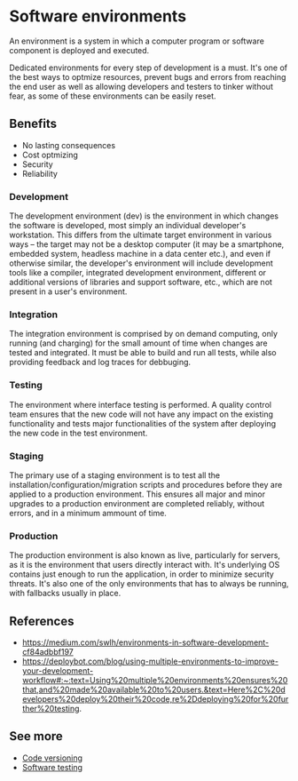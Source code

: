 # Software environments

An environment is a system in which a computer program or software component is deployed and executed.

Dedicated environments for every step of development is a must. It's one of the best ways to optmize resources, prevent bugs and errors from reaching the end user as well as allowing developers and testers to tinker without fear, as some of these environments can be easily reset.

## Benefits

- No lasting consequences
- Cost optmizing
- Security
- Reliability

### Development

The development environment (dev) is the environment in which changes the software is developed, most simply an individual developer's workstation. This differs from the ultimate target environment in various ways – the target may not be a desktop computer (it may be a smartphone, embedded system, headless machine in a data center etc.), and even if otherwise similar, the developer's environment will include development tools like a compiler, integrated development environment, different or additional versions of libraries and support software, etc., which are not present in a user's environment.

### Integration

The integration environment is comprised by on demand computing, only running (and charging) for the small amount of time when changes are tested and integrated. It must be able to build and run all tests, while also providing feedback and log traces for debbuging.

### Testing

The environment where interface testing is performed. A quality control team ensures that the new code will not have any impact on the existing functionality and tests major functionalities of the system after deploying the new code in the test environment.

### Staging

The primary use of a staging environment is to test all the installation/configuration/migration scripts and procedures before they are applied to a production environment. This ensures all major and minor upgrades to a production environment are completed reliably, without errors, and in a minimum ammount of time.

### Production

The production environment is also known as live, particularly for servers, as it is the environment that users directly interact with. It's underlying OS contains just enough to run the application, in order to minimize security threats. It's also one of the only environments that has to always be running, with fallbacks usually in place.

## References

- https://medium.com/swlh/environments-in-software-development-cf84adbbf197
- https://deploybot.com/blog/using-multiple-environments-to-improve-your-development-workflow#:~:text=Using%20multiple%20environments%20ensures%20that,and%20made%20available%20to%20users.&text=Here%2C%20developers%20deploy%20their%20code,re%2Ddeploying%20for%20further%20testing.

## See more

- [Code versioning](../code_versioning/readme.md)
- [Software testing](../tests/readme.md)
